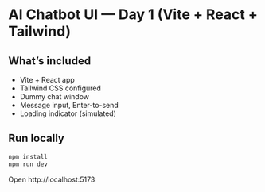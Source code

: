 # AI Chatbot UI — Day 1 (Vite + React + Tailwind)

## What’s included

- Vite + React app
- Tailwind CSS configured
- Dummy chat window
- Message input, Enter-to-send
- Loading indicator (simulated)

## Run locally

```bash
npm install
npm run dev
```

Open http://localhost:5173
